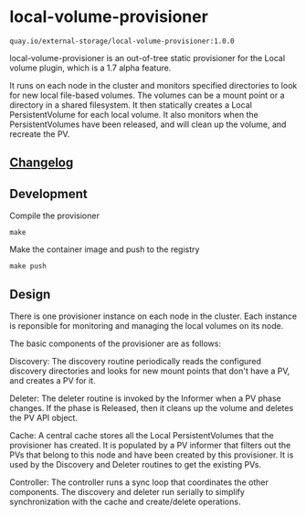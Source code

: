 # local-volume-provisioner

`quay.io/external-storage/local-volume-provisioner:1.0.0`

local-volume-provisioner is an out-of-tree static provisioner for the Local volume plugin, which is a 1.7 alpha feature.

It runs on each node in the cluster and monitors specified directories to look for new local file-based volumes.  The volumes can be a mount point or a directory in a shared filesystem.  It then statically creates a Local PersistentVolume for each local volume.  It also monitors when the PersistentVolumes have been released, and will clean up the volume, and recreate the PV.

## [Changelog](CHANGELOG.md)

## Development
Compile the provisioner
``` console
make
```

Make the container image and push to the registry
``` console
make push
```

## Design
There is one provisioner instance on each node in the cluster.  Each instance is reponsible for monitoring and managing the local volumes on its node.

The basic components of the provisioner are as follows:

Discovery: The discovery routine periodically reads the configured discovery directories and looks for new mount points that don't have a PV, and creates a PV for it.  

Deleter: The deleter routine is invoked by the Informer when a PV phase changes.  If the phase is Released, then it cleans up the volume and deletes the PV API object.  

Cache: A central cache stores all the Local PersistentVolumes that the provisioner has created.  It is populated by a PV informer that filters out the PVs that belong to this node and have been created by this provisioner.  It is used by the Discovery and Deleter routines to get the existing PVs.

Controller: The controller runs a sync loop that coordinates the other components.  The discovery and deleter run serially to simplify synchronization with the cache and create/delete operations.

